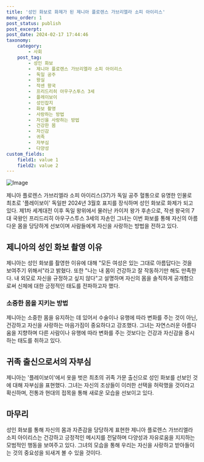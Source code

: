 ```yaml
---
title: '성인 화보로 화제가 된 제니아 플로렌스 가브리엘라 소피 아이리스'
menu_order: 1
post_status: publish
post_excerpt: 
post_date: 2024-02-17 17:44:46
taxonomy:
    category:
        - 사회
    post_tag:
        - 성인 화보
        -  제니아 플로렌스 가브리엘라 소피 아이리스
        -  독일 공주
        -  왕실
        -  작센 왕국
        -  프리드리히 아우구스투스 3세
        -  플레이보이
        -  성인잡지
        -  화보 촬영
        -  사랑하는 방법
        -  자신을 사랑하는 방법
        -  건강한 몸
        -  자신감
        -  귀족
        -  자부심
        -  다양성
custom_fields:
    field1: value 1
    field2: value 2
---
```


![Image](https://imgnews.pstatic.net/image/008/2024/02/11/0004997436_001_20240211162401007.jpg?type=w647)

제니아 플로렌스 가브리엘라 소피 아이리스(37)가 독일 공주 혈통으로 유명한 인물로 최초로 '플레이보이' 독일판 2024년 3월호 표지를 장식하며 성인 화보로 화제가 되고 있다. 제1차 세계대전 이후 독일 왕위에서 물러난 카이저 왕가 후손으로, 작센 왕국의 7대 국왕인 프리드리히 아우구스투스 3세의 자손인 그녀는 이번 화보를 통해 자신의 아름다운 몸을 당당하게 선보이며 사람들에게 자신을 사랑하는 방법을 전하고 있다.
## 제니아의 성인 화보 촬영 이유
제니아는 성인 화보를 촬영한 이유에 대해 "모든 여성은 있는 그대로 아름답다는 것을 보여주기 위해서"라고 밝혔다. 또한 "나는 내 몸이 건강하고 잘 작동하기만 해도 만족한다. 내 외모로 자신을 규정하고 싶지 않다"고 설명하며 자신의 몸을 솔직하게 공개함으로써 신체에 대한 긍정적인 태도를 전파하고자 했다.
### 소중한 몸을 지키는 방법
제니아는 소중한 몸을 유지하는 데 있어서 수술이나 유행에 따라 변화를 주는 것이 아닌, 건강하고 자신을 사랑하는 마음가짐이 중요하다고 강조했다. 그녀는 자연스러운 아름다움을 지향하며 다른 사람이나 유행에 따라 변화를 주는 것보다는 건강과 자신감을 중시하는 태도를 취하고 있다.
## 귀족 출신으로서의 자부심
제니아는 '플레이보이'에서 옷을 벗은 최초의 귀족 가문 출신으로 성인 화보를 선보인 것에 대해 자부심을 표현했다. 그녀는 자신의 조상들이 이러한 선택을 허락했을 것이라고 확신하며, 전통과 현대의 접목을 통해 새로운 모습을 선보이고 있다.
## 마무리
성인 화보를 통해 자신의 몸과 자존감을 당당하게 표현한 제니아 플로렌스 가브리엘라 소피 아이리스는 건강하고 긍정적인 메시지를 전달하며 다양성과 자유로움을 지지하는 모범적인 행동을 보여주고 있다. 그녀의 모습을 통해 우리는 자신을 사랑하고 받아들이는 것의 중요성을 되새겨 볼 수 있을 것이다.
